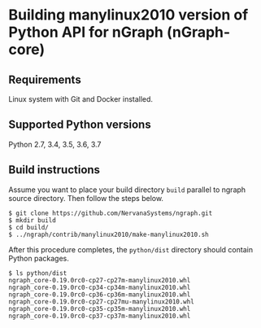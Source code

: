 # Building manylinux2010 version of Python API for nGraph (nGraph-core)

## Requirements

Linux system with Git and Docker installed.

## Supported Python versions

Python 2.7, 3.4, 3.5, 3.6, 3.7

## Build instructions

Assume you want to place your build directory `build` parallel to ngraph source directory.
Then follow the steps below.

    $ git clone https://github.com/NervanaSystems/ngraph.git
    $ mkdir build
    $ cd build/
    $ ../ngraph/contrib/manylinux2010/make-manylinux2010.sh

After this procedure completes, the `python/dist` directory should contain Python packages.

    $ ls python/dist
    ngraph_core-0.19.0rc0-cp27-cp27m-manylinux2010.whl
    ngraph_core-0.19.0rc0-cp34-cp34m-manylinux2010.whl
    ngraph_core-0.19.0rc0-cp36-cp36m-manylinux2010.whl
    ngraph_core-0.19.0rc0-cp27-cp27mu-manylinux2010.whl
    ngraph_core-0.19.0rc0-cp35-cp35m-manylinux2010.whl
    ngraph_core-0.19.0rc0-cp37-cp37m-manylinux2010.whl
